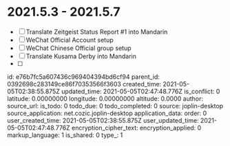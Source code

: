 # 2021.5.3 - 2021.5.7

- [ ] Translate Zeitgeist Status Report #1 into Mandarin
- [ ] WeChat Official Account setup
- [ ] WeChat Chinese Official group setup
- [ ] Translate Kusama Derby into Mandarin
- [ ] 



id: e76b7fc5a607436c969404394bd6cf94
parent_id: 0392698c283149ce86f70353566f3603
created_time: 2021-05-05T02:38:55.875Z
updated_time: 2021-05-05T02:47:48.776Z
is_conflict: 0
latitude: 0.00000000
longitude: 0.00000000
altitude: 0.0000
author: 
source_url: 
is_todo: 0
todo_due: 0
todo_completed: 0
source: joplin-desktop
source_application: net.cozic.joplin-desktop
application_data: 
order: 0
user_created_time: 2021-05-05T02:38:55.875Z
user_updated_time: 2021-05-05T02:47:48.776Z
encryption_cipher_text: 
encryption_applied: 0
markup_language: 1
is_shared: 0
type_: 1